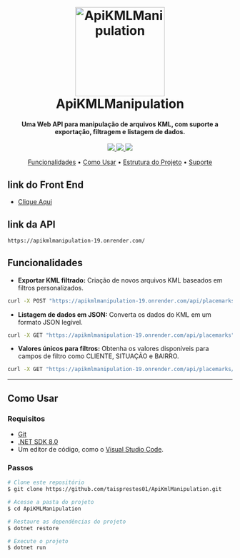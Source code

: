 <h1 align="center">
  <br>
  <a href="https://github.com/user-attachments/assets/8a2f48c8-d3eb-4a59-a487-105dd0635144"><img src="https://github.com/user-attachments/assets/8a2f48c8-d3eb-4a59-a487-105dd0635144" alt="ApiKMLManipulation" width="200"></a>
  <br>
  ApiKMLManipulation
  <br>
</h1>

<h4 align="center">Uma Web API para manipulação de arquivos KML, com suporte a exportação, filtragem e listagem de dados.</h4>

<p align="center">
  <a href="https://dotnet.microsoft.com/">
    <img src="https://img.shields.io/badge/.NET-8.0-blue.svg">
  </a>
  <a href="https://swagger.io/">
    <img src="https://img.shields.io/badge/Swagger-OpenAPI-yellow.svg">
  </a>
  <a href="https://github.com/coverlet-coverage/coverlet">
    <img src="https://img.shields.io/badge/Coverlet-Code--Coverage-brightgreen.svg">
  </a>
</p>

<p align="center">
  <a href="#key-features">Funcionalidades</a> •
  <a href="#how-to-use">Como Usar</a> •
  <a href="#project-structure">Estrutura do Projeto</a> •
  <a href="#support">Suporte</a>
</p>

## link do Front End
- [Clique Aqui](https://sasas-n3i6-njpxkazp9-ghhs-projects-5e171b55.vercel.app/#/)  
## link da API
```bash
https://apikmlmanipulation-19.onrender.com/

```
## Funcionalidades

* **Exportar KML filtrado:** Criação de novos arquivos KML baseados em filtros personalizados.
```bash
curl -X POST "https://apikmlmanipulation-19.onrender.com/api/placemarks/export" -o export.kml

```
* **Listagem de dados em JSON:** Converta os dados do KML em um formato JSON legível.
```bash
curl -X GET "https://apikmlmanipulation-19.onrender.com/api/placemarks"

```

* **Valores únicos para filtros:** Obtenha os valores disponíveis para campos de filtro como CLIENTE, SITUAÇÃO e BAIRRO.
```bash
curl -X GET "https://apikmlmanipulation-19.onrender.com/api/placemarks/filters"

```

---

## Como Usar

### Requisitos

- [Git](https://git-scm.com)  
- [.NET SDK 8.0](https://dotnet.microsoft.com/download)  
- Um editor de código, como o [Visual Studio Code](https://code.visualstudio.com/).

### Passos

```bash
# Clone este repositório
$ git clone https://github.com/taisprestes01/ApiKmlManipulation.git

# Acesse a pasta do projeto
$ cd ApiKMLManipulation

# Restaure as dependências do projeto
$ dotnet restore

# Execute o projeto
$ dotnet run
